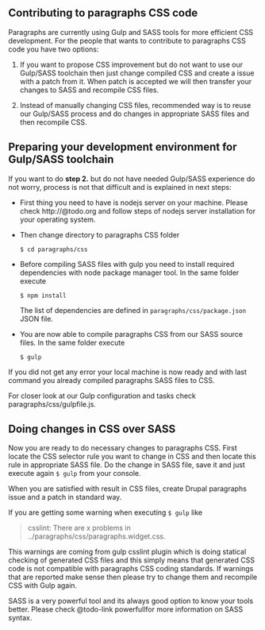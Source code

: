 ## Contributing to paragraphs CSS code

Paragraphs are currently using Gulp and SASS tools for more efficient CSS development. For the people that wants to contribute to paragraphs CSS code you have two options:

1. If you want to propose CSS improvement but do not want to use our Gulp/SASS toolchain then just change compiled CSS and create a issue with a patch from it. When patch is accepted we will then transfer your changes to SASS and recompile CSS files.

2. Instead of manually changing CSS files, recommended way is to reuse our Gulp/SASS process and do changes in appropriate SASS files and then recompile CSS.


## Preparing your development environment for Gulp/SASS toolchain

If you want to do __step 2.__ but do not have needed Gulp/SASS experience do not worry, process is not that difficult and is explained in next steps:

- First thing you need to have is nodejs server on your machine. Please check http://@todo.org and follow steps of nodejs server installation for your operating system.

- Then change directory to paragraphs CSS folder

  `$ cd paragraphs/css`

- Before compiling SASS files with gulp you need to install required dependencies with node package manager tool. In the same folder execute

  `$ npm install`

  The list of dependencies are defined in `paragraphs/css/package.json` JSON file.

- You are now able to compile paragraphs CSS from our SASS source files. In the same folder execute

  `$ gulp`

If you did not get any error your local machine is now ready and with last command you already compiled paragraphs SASS files to CSS.

For closer look at our Gulp configuration and tasks check paragraphs/css/gulpfile.js.


## Doing changes in CSS over SASS

Now you are ready to do necessary changes to paragraphs CSS. First locate the CSS selector rule you want to change in CSS and then locate this rule in appropriate SASS file. Do the change in SASS file, save it and just execute again `$ gulp` from your console.

When you are satisfied with result in CSS files, create Drupal paragraphs issue and a patch in standard way.


If you are getting some warning when executing `$ gulp` like

> csslint: There are x problems in ../paragraphs/css/paragraphs.widget.css.

This warnings are coming from gulp csslint plugin which is doing statical checking of generated CSS files and this simply means that generated CSS code is not compatible with paragraphs CSS coding standards.
If warnings that are reported make sense then please try to change them and recompile CSS with Gulp again.


SASS is a very powerful tool and its always good option to know your tools better. Please check @todo-link powerfullfor more information on SASS syntax.
